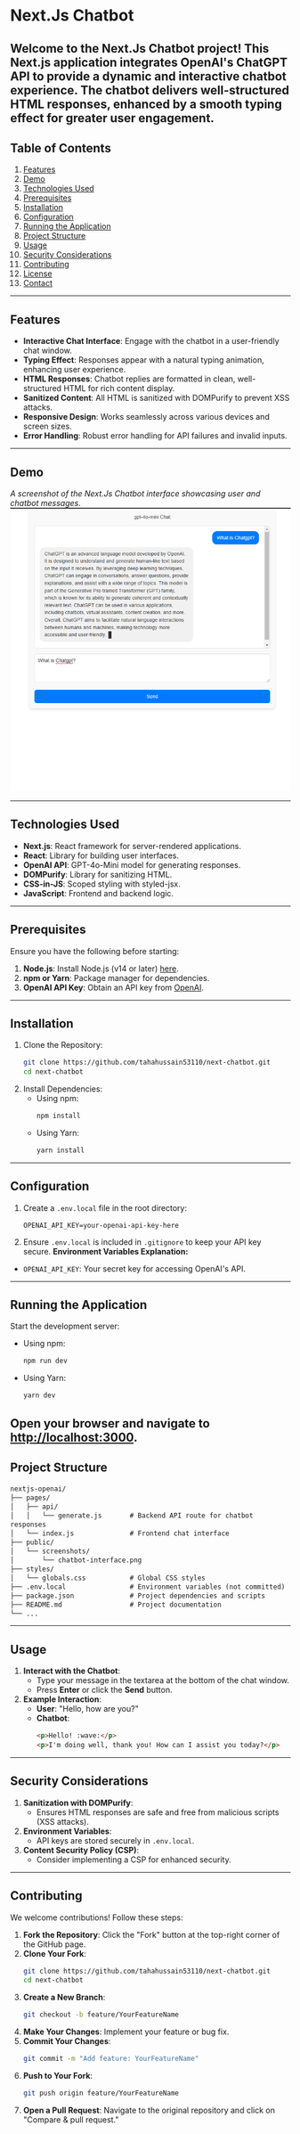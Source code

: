 # Next.Js Chatbot
Welcome to the **Next.Js Chatbot** project! This Next.js application integrates OpenAI's ChatGPT API to provide a dynamic and interactive chatbot experience. The chatbot delivers well-structured HTML responses, enhanced by a smooth typing effect for greater user engagement.
---
## Table of Contents
1. [Features](#features)
2. [Demo](#demo)
3. [Technologies Used](#technologies-used)
4. [Prerequisites](#prerequisites)
5. [Installation](#installation)
6. [Configuration](#configuration)
7. [Running the Application](#running-the-application)
8. [Project Structure](#project-structure)
9. [Usage](#usage)
10. [Security Considerations](#security-considerations)
11. [Contributing](#contributing)
12. [License](#license)
13. [Contact](#contact)
---
## Features
- **Interactive Chat Interface**: Engage with the chatbot in a user-friendly chat window.
- **Typing Effect**: Responses appear with a natural typing animation, enhancing user experience.
- **HTML Responses**: Chatbot replies are formatted in clean, well-structured HTML for rich content display.
- **Sanitized Content**: All HTML is sanitized with DOMPurify to prevent XSS attacks.
- **Responsive Design**: Works seamlessly across various devices and screen sizes.
- **Error Handling**: Robust error handling for API failures and invalid inputs.
---
## Demo
*A screenshot of the Next.Js Chatbot interface showcasing user and chatbot messages.*
![demo-screenshot](image.png)

---
## Technologies Used
- **Next.js**: React framework for server-rendered applications.
- **React**: Library for building user interfaces.
- **OpenAI API**: GPT-4o-Mini model for generating responses.
- **DOMPurify**: Library for sanitizing HTML.
- **CSS-in-JS**: Scoped styling with styled-jsx.
- **JavaScript**: Frontend and backend logic.
---
## Prerequisites
Ensure you have the following before starting:
1. **Node.js**: Install Node.js (v14 or later) [here](https://nodejs.org).
2. **npm or Yarn**: Package manager for dependencies.
3. **OpenAI API Key**: Obtain an API key from [OpenAI](https://platform.openai.com/).
---
## Installation
1. Clone the Repository:
   ```bash
   git clone https://github.com/tahahussain53110/next-chatbot.git
   cd next-chatbot
   ```
2. Install Dependencies:
   - Using npm:
     ```bash
     npm install
     ```
   - Using Yarn:
     ```bash
     yarn install
     ```
---
## Configuration
1. Create a `.env.local` file in the root directory:
   ```plaintext
   OPENAI_API_KEY=your-openai-api-key-here
   ```
2. Ensure `.env.local` is included in `.gitignore` to keep your API key secure.
**Environment Variables Explanation:**
- `OPENAI_API_KEY`: Your secret key for accessing OpenAI's API.
---
## Running the Application
Start the development server:
- Using npm:
  ```bash
  npm run dev
  ```
- Using Yarn:
  ```bash
  yarn dev
  ```
Open your browser and navigate to [http://localhost:3000](http://localhost:3000).
---
## Project Structure
```
nextjs-openai/
├── pages/
│   ├── api/
│   │   └── generate.js       # Backend API route for chatbot responses
│   └── index.js              # Frontend chat interface
├── public/
│   └── screenshots/
│       └── chatbot-interface.png
├── styles/
│   └── globals.css           # Global CSS styles
├── .env.local                # Environment variables (not committed)
├── package.json              # Project dependencies and scripts
├── README.md                 # Project documentation
└── ...
```
---
## Usage
1. **Interact with the Chatbot**:
   - Type your message in the textarea at the bottom of the chat window.
   - Press **Enter** or click the **Send** button.
2. **Example Interaction**:
   - **User**: "Hello, how are you?"
   - **Chatbot**:
     ```html
     <p>Hello! :wave:</p>
     <p>I'm doing well, thank you! How can I assist you today?</p>
     ```
---
## Security Considerations
1. **Sanitization with DOMPurify**:
   - Ensures HTML responses are safe and free from malicious scripts (XSS attacks).
2. **Environment Variables**:
   - API keys are stored securely in `.env.local`.
3. **Content Security Policy (CSP)**:
   - Consider implementing a CSP for enhanced security.
---
## Contributing
We welcome contributions! Follow these steps:
1. **Fork the Repository**: Click the "Fork" button at the top-right corner of the GitHub page.
2. **Clone Your Fork**:
   ```bash
   git clone https://github.com/tahahussain53110/next-chatbot.git
   cd next-chatbot
   ```
3. **Create a New Branch**:
   ```bash
   git checkout -b feature/YourFeatureName
   ```
4. **Make Your Changes**: Implement your feature or bug fix.
5. **Commit Your Changes**:
   ```bash
   git commit -m "Add feature: YourFeatureName"
   ```
6. **Push to Your Fork**:
   ```bash
   git push origin feature/YourFeatureName
   ```
7. **Open a Pull Request**: Navigate to the original repository and click on "Compare & pull request."
